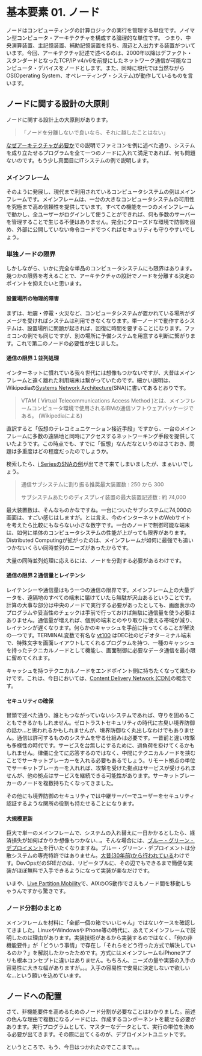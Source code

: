 # 基本要素 01. ノード

ノードはコンピューティングの計算ロジックの実行を管理する単位です。ノイマン型コンピュータ・アーキテクチャを構成する論理的な単位です。 つまり、中央演算装置、主記憶装置、補助記憶装置を持ち、周辺と入出力する装置がついています。今回、アーキテクチャ記述で述べるのは、2000年以降はデファクト・スタンダードとなったTCP/IP v4/v6を前提にしたネットワーク通信が可能なコンピュータ・デバイスをノードとします。また、同時に現代では当然ながらOS(Operating System、オペレーティング・システム)が動作しているものを言います。

## ノードに関する設計の大原則

ノードに関する設計上の大原則があります。

> 「ノードを分離しないで良いなら、それに越したことはない」

[なぜアーキテクチャが必要か](why_operational_model)での説明でファミコンを例に述べた通り、システムを成り立たせるプログラムを全て一つのノードに入れて満足であれば、何も問題ないのです。もう少し真面目にITシステムの例で説明します。

### メインフレーム

そのように発展し、現代まで利用されているコンピュータシステムの例はメインフレームです。メインフレームは、一台の大きなコンピュータシステムの可用性を究極まで高め信頼性を提供しています。すべての機能を一つのメインフレームで動かし、全ユーザーがログインして使うことができれば、何も多数のサーバーを管理することで生じる不便はありません。完全にクローズドな環境で防御を固め、外部に公開していない命令コードでつくればセキュリティも守りやすいでしょう。

### 単独ノードの限界

しかしながら、いかに完全な単品のコンピュータシステムにも限界はあります。幾つかの限界を考えることで、アーキテクチャの設計でノードを分離する決定のポイントを抑えたいと思います。

#### 設置場所の物理的障害

まずは、地震・停電・火災など、コンピュータシステムが置かれている場所がダメージを受ければシステムは利用できなくなります。単一ノードで動作するシステムは、設置場所に問題が起きれば、回復に時間を要することになります。ファミコンの例でも同じですが、別の場所に予備システムを用意する判断に繋がります。これで第二のノードの必要性が生じました。

#### 通信の限界１並列処理

インターネットに慣れている我々世代には想像もつかないですが、大昔はメインフレームと遠く離れた利用端末は繋がっていたのです。細かい説明は、Wikipediaの[Systems Network Architecture](https://ja.wikipedia.org/wiki/Systems_Network_Architecture)(SNA)に書いてあるとおりです。

> VTAM ( Virtual Telecommunications Access Method )とは、メインフレームコンピュータ環境で使用されるIBMの通信ソフトウェアパッケージである。
> (Wikipediaによる)

直訳すると「仮想のテレコミュニケーション接近手段」ですから、一台のメインフレームに多数の遠隔地と同時にアクセスするネットワーキング手段を提供していたようです。この時点でも、すでに「仮想」なんだなというのはさておき、問題は多重度はどの程度だったのでしょうか。

検索したら、[i SeriesのSNAの例](https://www.ibm.com/docs/ja/i/7.1?topic=capacities-communications-limits)が出てきて来てしまいましたが、まぁいいでしょう。

> 通信サブシステムに割り振る推奨最大装置数 : 250 から 300
> 
> サブシステムあたりのディスプレイ装置の最大装置記述数 : 約 74,000

最大装置数は、そんなものかなですね。一台についたサブシステムに74,000の画面は、すごい感じはしますが。とは言え、今のインターネットのWebサイトを考えたら比較にもならない小さな数字です。一台のノードで制御可能な端末は、如何に単体のコンピュータシステムの性能が上がっても限界があります。Distributed Computingが拡がったのは、メインフレームが如何に最強でも追いつかないくらい同時並列のニーズがあったからです。

大量の同時並列処理に応えるには、ノードを分割する必要があるわけです。

#### 通信の限界２通信量とレイテンシ

レイテンシーや通信量はもう一つの通信の限界です。メインフレーム上の大量データを、遠隔地のすべての端末に届けていたら無駄が沢山あるということです。計算の大事な部分は中央のノードで実行する必要があったとしても、画面表示のプログラムや妥当性のチェックは手前で行っておけば無駄に通信量を使う必要はありません。通信量が増えれば、個別の端末とのやり取りに使える帯域が減り、レイテンシが遅くなります。何らかのキャッシュを手前に持ってくることが解決の一つです。TERMINAL変数で有名な [vt100](https://ja.wikipedia.org/wiki/VT100) はDEC社のビデオターミナル端末で、特殊文字を画面レイアウトしてくれるプログラムを持つ、一種のキャッシュを持ったテクニカルノードとして機能し、画面制御に必要なデータ通信を最小限に留めてくれます。

キャッシュを持つテクニカルノードをエンドポイント側に持ちたくなって来たわけです。これは、今日においては、[Content Delivery Network (CDN)](https://ja.wikipedia.org/wiki/%E3%82%B3%E3%83%B3%E3%83%86%E3%83%B3%E3%83%84%E3%83%87%E3%83%AA%E3%83%90%E3%83%AA%E3%83%8D%E3%83%83%E3%83%88%E3%83%AF%E3%83%BC%E3%82%AF)の概念です。

#### セキュリティの確保

冒頭で述べた通り、誰ともつながっていないシステムであれば、守りを固めることもできるかもしれません。ゼロトラストセキュリティの時代に古臭い境界防御の話か…と思われるかもしれませんが、境界防御なく丸出しなわけでもありません。通信は許可するもののシステムを守る仕組みは必要です。一昔前と違い攻撃も多様性の時代です。サービスを台無しにするために、過負荷を掛けてくるかもしれません。律儀に全てに応答するのではなく、中間にテクニカルノードを挟むことでサーキットブレーカーを入れる必要もあるでしょう。リモート拠点の単位でサーキットブレーカーを入れれば、攻撃を受けた拠点はサービスが受けられませんが、他の拠点はサービスを継続できる可能性があります。サーキットブレーカーのノードを複数持ちたくなってきました。

その他にも境界防御のセキュリティでは中継サーバーでユーザーをセキュリティ認証するような関所の役割も持たせることになります。

#### 大規模更新

巨大で単一のメインフレームで、システムの入れ替えに一日かかるとしたら、経済損失が如何ばかりか想像もつかない…。そんな場合には、[ブルー・グリーン・デプロイメント](https://en.wikipedia.org/wiki/Blue-green_deployment)を行いたくなりますね。ブルー・グリーン・デプロイメントは分散システムの専売特許ではありません。[大昔(30年前)から行われている](https://www.ibm.com/blogs/systems/jp-ja/fighting-story-of-ibm-se-and-it-infrastructure/)わけです。DevOpsだのSREだのは、リピータブルに、その辺でもできるまで簡便な実装がほぼ無料で入手できるようになって実装が楽なだけです。

いまや、[Live Partition Mobility](https://www.ibm.com/docs/ja/power7?topic=POWER7/p7hc3/iphc3kickoff.html)で、AIXのOS動作でさえもノード間を移動しちゃうんですから驚きです。

### ノード分割のまとめ

メインフレームを材料に「全部一個の箱でいいじゃん」ではないケースを確認してきました。LinuxやWindowsやiPhone等の時代に、あえてメインフレームで説明したのは理由があります。実装技術があるから実装するのではなく、「何の非機能要件」が「どういう事情」で存在し「それらをどう行った方式で解決しているのか？」を解説したかったためです。方式にはメインフレームもiPhoneアプリも根本コンセプトに違いはありません。もちろん、ニーズの量や実装の入手の容易性に大きな幅がありますが。。。入手の容易性で安易に決定しないで欲しいな…という願いを込めています。


## ノードへの配置

さて、非機能要件を高めるためのノード分割が必要なことはわかりました。前述の色んな理由で複数になるノードには、作成するコンポーネントを載せる必要があります。実行プログラムとして、マスターなデータとして、実行の単位を決める必要が出てきます。その際に出てくるのが、デプロイメントユニットです。

というところで、もう、今日はつかれたのでここまで。。。






